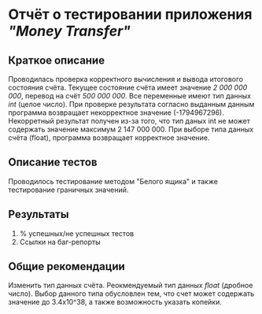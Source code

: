 # Отчёт о тестировании приложения *"Money Transfer"*

## Краткое описание

Проводилась проверка корректного вычисления и вывода итогового состояния счёта. Текущее состояние счёта имеет значение *2 000 000 000*, перевод на счёт *500 000 000*.
Все переменные имеют тип данных *int* (целое число). При проверке результата согласно выданным данным программа возвращает некорректное значение (-1794967296). Некорретный результат получен из-за того, что тип даных int не может содержать значение максимум 2 147 000 000. При выборе типа данных счёта (float), программа возвращает корректное значение.

## Описание тестов

Проводилось тестирование методом "Белого ящика" и также тестирование граничных значений.

## Результаты

1. % успешных/не успешных тестов
2. Ссылки на баг-репорты

## Общие рекомендации

Изменить тип данных счёта. Реокмендуемый тип данных *float* (дробное число). Выбор данного типа обусловлен тем, что счет может содержать значение до 3.4x10^38, а также возможность указать копейки. 